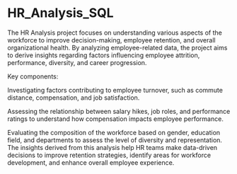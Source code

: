 # HR_Analysis_SQL
The HR Analysis project focuses on understanding various aspects of the workforce to improve decision-making, employee retention, and overall organizational health. By analyzing employee-related data, the project aims to derive insights regarding factors influencing employee attrition, performance, diversity, and career progression.

Key components:

Investigating factors contributing to employee turnover, such as commute distance, compensation, and job satisfaction.

Assessing the relationship between salary hikes, job roles, and performance ratings to understand how compensation impacts employee performance.

Evaluating the composition of the workforce based on gender, education field, and departments to assess the level of diversity and representation. The insights         derived from this analysis help HR teams make data-driven decisions to improve retention strategies, identify areas for workforce development, and enhance             overall employee experience.
